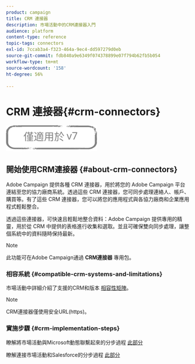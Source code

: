 ```yaml
---
product: campaign
title: CRM 連接器
description: 市場活動中的CRM連接器入門
audience: platform
content-type: reference
topic-tags: connectors
exl-id: 7ccab3a4-f323-464a-9ec4-dd597279d0eb
source-git-commit: fdb840a9e6349f074378899e07f794b62fb5b054
workflow-type: tm+mt
source-wordcount: '158'
ht-degree: 56%

---
```


# CRM 連接器{#crm-connectors}

![](../../assets/v7-only.svg)

## 開始使用CRM連接器 {#about-crm-connectors}

Adobe Campaign 提供各種 CRM 連接器，用於將您的 Adobe Campaign 平台連結至您的協力廠商系統。透過這些 CRM 連接器，您可同步處理連絡人、帳戶、購買等。有了這些 CRM 連接器，您可以將您的應用程式與各協力廠商和企業應用程式輕鬆整合。

透過這些連接器，可快速且輕鬆地整合資料：Adobe Campaign 提供專用的精靈，用於從 CRM 中提供的表格進行收集和選取。並且可確保雙向同步處理，讓整個系統中的資料隨時保持最新。

>[!NOTE]
>
>此功能可在Adobe Campaign通過 **CRM連接器** 專用包。


### 相容系統 {#compatible-crm-systems-and-limitations}

市場活動中詳細介紹了支援的CRM和版本 [相容性矩陣](../../rn/using/compatibility-matrix.md)。

>[!NOTE]
>
>CRM連接器僅使用安全URL(https)。

### 實施步驟 {#crm-implementation-steps}

瞭解將市場活動與Microsoft動態聯繫起來的分步過程 [此部分](../../platform/using/crm-ms-dynamics.md)


瞭解連接市場活動和Salesforce的分步過程 [此部分](../../platform/using/crm-sfdc.md)
